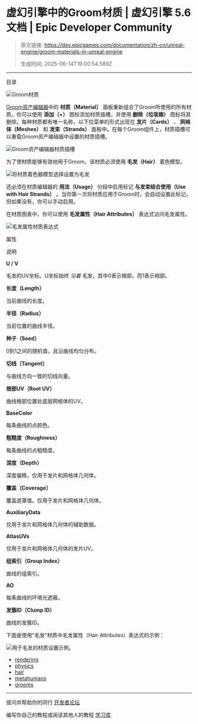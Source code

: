 # 虚幻引擎中的Groom材质 | 虚幻引擎 5.6 文档 | Epic Developer Community

> 原文链接: https://dev.epicgames.com/documentation/zh-cn/unreal-engine/groom-materials-in-unreal-engine
> 
> 生成时间: 2025-06-14T19:00:54.589Z

---

目录

![Groom材质](https://dev.epicgames.com/community/api/documentation/image/ff0ed536-de0d-42c9-857c-928b2bd32d42?resizing_type=fill&width=1920&height=335)

[Groom资产编辑器](/documentation/zh-cn/unreal-engine/groom-asset-editor-user-guide-in-unreal-engine)中的 **材质（Material）** 面板重新组合了Groom所使用的所有材质。你可以使用 **添加（+）** 图标添加材质插槽，并使用 **删除（垃圾箱）** 图标将其删除。每种材质都有唯一名称，以下拉菜单的形式出现在 **发片（Cards）** 、 **网格体（Meshes）** 和 **发束（Strands）** 面板中。在每个Groom组件上，材质插槽可以重载Groom资产编辑器中设置的材质插槽。

![Groom资产编辑器材质插槽](https://d1iv7db44yhgxn.cloudfront.net/documentation/images/0669e539-7f0e-41fd-b158-5b318d534f08/groom-asset-editor-material-slots.png)

为了使材质能够有效地用于Groom，该材质必须使用 **毛发（Hair）** 着色模型。

![将材质着色器模型选择设置为毛发](https://d1iv7db44yhgxn.cloudfront.net/documentation/images/1aa62e42-3303-4142-a400-4a22cd21be95/hair-shading-model-setting.png)

还必须在材质编辑器的 **用法（Usage）** 分段中启用标记 **与发束结合使用（Use with Hair Strands）** 。当你第一次将材质应用于Groom时，会自动设置此标记，但如果没有，你可以手动启用。

在材质图表中，你可以使用 **毛发属性（Hair Attributes）** 表达式访问毛发属性。

![毛发属性材质表达式](https://d1iv7db44yhgxn.cloudfront.net/documentation/images/8a34e1a9-2bb4-4af0-b055-da775fac4ca8/hair-attributes-material-expression.png)

属性

说明

**U / V**

毛发的UV坐标。U坐标始终 *沿着* 毛发，其中0表示根部，而1表示梢部。

**长度（Length）**

当前曲线的长度。

**半径（Radius）**

当前位置的曲线半径。

**种子（Seed）**

0到1之间的随机值，且沿曲线均匀分布。

**切线（Tangent）**

与曲线方向一致的切线向量。

**根部UV（Root UV）**

曲线根部位置处底层网格体的UV。

**BaseColor**

每条曲线的点颜色。

**粗糙度（Roughness）**

每条曲线的点粗糙度。

**深度（Depth）**

深度偏移。仅用于发片和网格体几何体。

**覆盖（Coverage）**

覆盖遮罩值。仅用于发片和网格体几何体。

**AuxiliaryData**

仅用于发片和网格体几何体的辅助数据。

**AtlasUVs**

仅用于发片和网格体几何体的发片UV。

**组索引（Group Index）**

曲线的组索引。

**AO**

每条曲线的环境光遮蔽。

**发簇ID（Clump ID）**

曲线的发簇ID。

下面是使用"毛发"材质中毛发属性（Hair Attributes）表达式的示例：

![用于毛发的材质设置示例。](https://d1iv7db44yhgxn.cloudfront.net/documentation/images/9880c6ef-29ee-4064-b46f-bbc41c517a21/hair-material-example.png)

-   [rendering](https://dev.epicgames.com/community/search?query=rendering)
-   [physics](https://dev.epicgames.com/community/search?query=physics)
-   [hair](https://dev.epicgames.com/community/search?query=hair)
-   [metahumans](https://dev.epicgames.com/community/search?query=metahumans)
-   [grooms](https://dev.epicgames.com/community/search?query=grooms)

* * *

提问并帮助你的同行 [开发者论坛](https://forums.unrealengine.com/categories?tag=unreal-engine)

编写你自己的教程或阅读其他人的教程 [学习库](https://dev.epicgames.com/community/unreal-engine/learning)